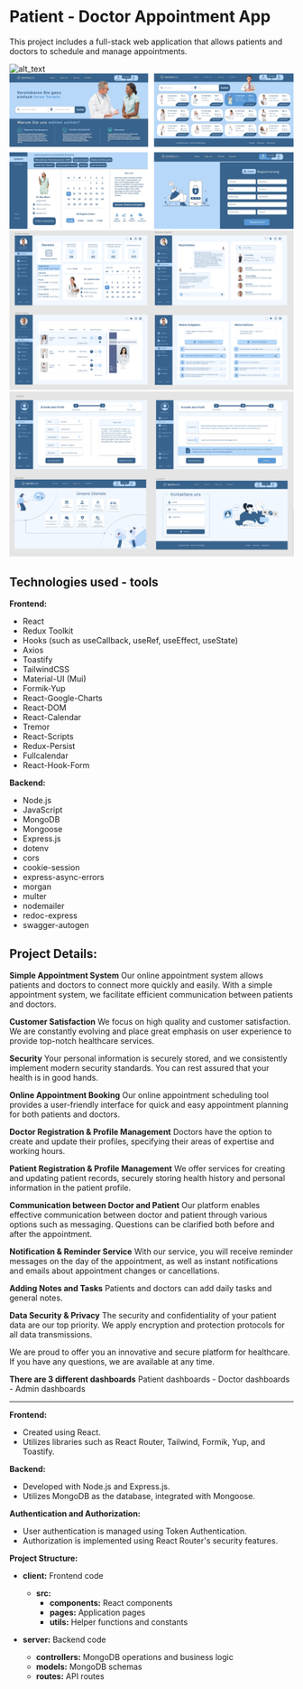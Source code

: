 # Patient - Doctor Appointment App

This project includes a full-stack web application that allows patients and doctors to schedule and manage appointments.

<img alt="alt_text" src="./Frontend/appointments.gif"/>
<img alt="alt_text" src="./Frontend/projectIMG.jpg"/>
<img alt="alt_text" src="./Frontend/projectIMG1.jpg"/>
<img alt="alt_text" src="./Frontend/projectIMG3.jpg"/>

## Technologies used - tools

**Frontend:**
- React
- Redux Toolkit
- Hooks (such as useCallback, useRef, useEffect, useState)
- Axios
- Toastify
- TailwindCSS
- Material-UI (Mui)
- Formik-Yup
- React-Google-Charts
- React-DOM
- React-Calendar
- Tremor
- React-Scripts
- Redux-Persist
- Fullcalendar
- React-Hook-Form

**Backend:**
- Node.js
- JavaScript
- MongoDB
- Mongoose
- Express.js
- dotenv
- cors
- cookie-session
- express-async-errors
- morgan
- multer
- nodemailer
- redoc-express
- swagger-autogen

## Project Details:

**Simple Appointment System**
Our online appointment system allows patients and doctors to connect more quickly and easily. With a simple appointment system, we facilitate efficient communication between patients and doctors.

**Customer Satisfaction**
We focus on high quality and customer satisfaction. We are constantly evolving and place great emphasis on user experience to provide top-notch healthcare services.

**Security**
Your personal information is securely stored, and we consistently implement modern security standards. You can rest assured that your health is in good hands.

**Online Appointment Booking**
Our online appointment scheduling tool provides a user-friendly interface for quick and easy appointment planning for both patients and doctors.

**Doctor Registration & Profile Management**
Doctors have the option to create and update their profiles, specifying their areas of expertise and working hours.

**Patient Registration & Profile Management**
We offer services for creating and updating patient records, securely storing health history and personal information in the patient profile.

**Communication between Doctor and Patient**
Our platform enables effective communication between doctor and patient through various options such as messaging. Questions can be clarified both before and after the appointment.

**Notification & Reminder Service**
With our service, you will receive reminder messages on the day of the appointment, as well as instant notifications and emails about appointment changes or cancellations.

**Adding Notes and Tasks**
Patients and doctors can add daily tasks and general notes.

**Data Security & Privacy**
The security and confidentiality of your patient data are our top priority. We apply encryption and protection protocols for all data transmissions.

We are proud to offer you an innovative and secure platform for healthcare. If you have any questions, we are available at any time.


**There are 3 different dashboards** 
Patient dashboards - Doctor dashboards - Admin dashboards

---

**Frontend:**
- Created using React.
- Utilizes libraries such as React Router, Tailwind, Formik, Yup, and Toastify.

**Backend:**
- Developed with Node.js and Express.js.
- Utilizes MongoDB as the database, integrated with Mongoose.

**Authentication and Authorization:**
- User authentication is managed using Token Authentication.
- Authorization is implemented using React Router's security features.

**Project Structure:**

- **client:** Frontend code
  - **src:**
    - **components:** React components
    - **pages:** Application pages
    - **utils:** Helper functions and constants

- **server:** Backend code
  - **controllers:** MongoDB operations and business logic
  - **models:** MongoDB schemas
  - **routes:** API routes
